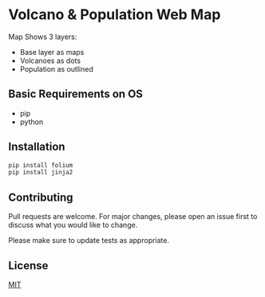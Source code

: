 # Volcano & Population Web Map
Map Shows 3 layers:
* Base layer as maps
* Volcanoes as dots
* Population as outlined

## Basic Requirements on OS
* pip
* python

## Installation
```bash
pip install folium
pip install jinja2
```
## Contributing
Pull requests are welcome. For major changes, please open an issue first to discuss what you would like to change.

Please make sure to update tests as appropriate.

## License
[MIT](https://choosealicense.com/licenses/mit/)